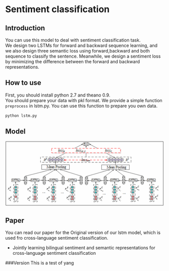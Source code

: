 # Sentiment classification
## Introduction  
You can use this model to deal with sentiment classification task.   
We design two LSTMs for forward and backward sequence learning, and we also design three semantic loss using forward,backward and both
sequence to classify the sentence. Meanwhile, we design a sentiment loss by minimizing the difference between the forward and backward representations.
## How to use  
First, you should install python 2.7 and theano 0.9.  
You should prepare your data with pkl format.   We provide a simple function `preprocess` in lstm.py. You can use this function to prepare you own data.
```bash
python lstm.py
```
## Model 
![model](./model.png)

## Paper
You can read our paper for the Original version of our lstm model, which is used fro cross-language sentiment classification.
* Jointly learning bilingual sentiment and semantic representations for cross-language sentiment classification

###Version
This is a test of yang
